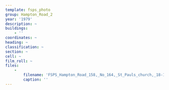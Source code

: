 ```yaml
---
template: fsps_photo
group: Hampton_Road_2
year: '1979'
description: ~
buildings:
    - ''
coordinates: ~
heading: ~
classification: ~
section: ~
cell: ~
film_roll: ~
files:
    -
        filename: 'FSPS_Hampton_Road_158,_No_164,_St_Pauls_church,_18-1-A,_1979.png'
        caption: ''
---
```

